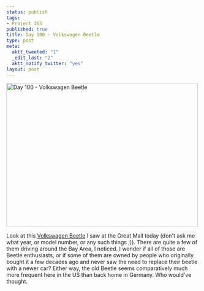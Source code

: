 ```yaml
--- 
status: publish
tags: 
- Project 365
published: true
title: Day 100 - Volkswagen Beetle
type: post
meta: 
  aktt_tweeted: "1"
  _edit_last: "2"
  aktt_notify_twitter: "yes"
layout: post
---
```

<a href="http://www.flickr.com/photos/freeed/5608473695/" title="Day 100 - Volkswagen Beetle by Fred​, on Flickr"><img src="http://farm6.static.flickr.com/5105/5608473695_8d5b6caa5f.jpg" width="500" height="375" alt="Day 100 - Volkswagen Beetle"/></a>

Look at this <a href="http://en.wikipedia.org/wiki/Volkswagen_Beetle">Volkswagen Beetle</a> I saw at the Great Mall today (don't ask me what year, or model number, or any such things ;)). There are quite a few of them driving around the Bay Area, I noticed. I wonder if all of those are Beetle enthusiasts, or if some of them are owned by people who originally bought it a few decades ago and never saw the need to replace their beetle with a newer car? Either way, the old Beetle seems comparatively much more frequent here in the US than back home in Germany. Who would've thought.
